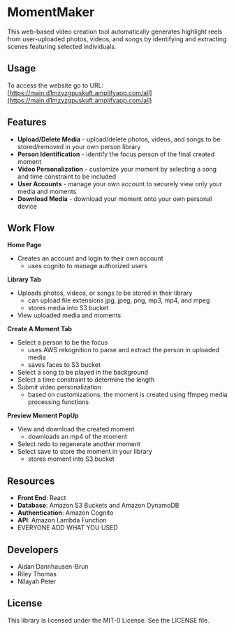 

# MomentMaker
This web-based video creation tool automatically generates highlight reels from user-uploaded photos, videos, and songs by identifying and extracting scenes featuring selected individuals.

## Usage
To access the website go to URL:  [https://main.d1mzyzgpuskuft.amplifyapp.com/all](https://main.d1mzyzgpuskuft.amplifyapp.com/all)

## Features

- **Upload/Delete Media** - upload/delete photos, videos, and songs to be stored/removed in your own person library
- **Person Identification** - identify the focus person of the final created moment
- **Video Personalization** - customize your moment by selecting a song and time constraint to be included
- **User Accounts** - manage your own account to securely view only your media and moments
- **Download Media** - download your moment onto your own personal device

## Work Flow

**Home Page**
- Creates an account and login to their own account
  + uses cognito to manage authorized users

**Library Tab**
- Uploads photos, videos, or songs to be stored in their library
  + can upload file extensions jpg, jpeg, png, mp3, mp4, and mpeg
  + stores media into S3 bucket
- View uploaded media and moments

**Create A Moment Tab**
- Select a person to be the focus
  + uses AWS rekognition to parse and extract the person in uploaded media
  + saves faces to S3 bucket
- Select a song to be played in the background
- Select a time constraint to determine the length
- Submit video personalization
  + based on customizations, the moment is created using ffmpeg media processing functions

**Preview Moment PopUp**
- View and download the created moment
  + downloads an mp4 of the moment
- Select redo to regenerate another moment
- Select save to store the moment in your library
  + stores moment into S3 bucket

## Resources

- **Front End**: React
- **Database**: Amazon S3 Buckets and Amazon DynamoDB
- **Authentication**: Amazon Cognito
- **API**: Amazon Lambda Function
- EVERYONE ADD WHAT YOU USED

## Developers

- Aidan Dannhausen-Brun
- Riley Thomas
- Nilayah Peter

## License

This library is licensed under the MIT-0 License. See the LICENSE file.
